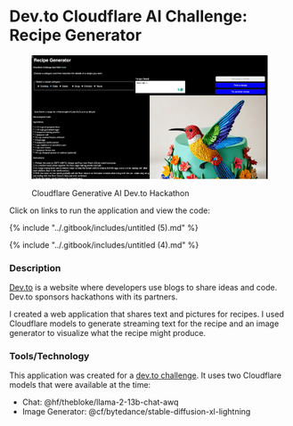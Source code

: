 # Dev.to Cloudflare AI Challenge: Recipe Generator

<figure><img src="../.gitbook/assets/hummingbird-cake.png" alt=""><figcaption><p>Cloudflare Generative AI Dev.to Hackathon</p></figcaption></figure>

Click on links to run the application and view the code:

{% include "../.gitbook/includes/untitled (5).md" %}

{% include "../.gitbook/includes/untitled (4).md" %}

### Description

[Dev.to](https://dev.to/) is a website where developers use blogs to share ideas and code.  Dev.to sponsors hackathons with its partners.

I created a web application that shares text and pictures for recipes. I used Cloudflare models to generate streaming text for the recipe and an image generator to visualize what the recipe might produce.

### Tools/Technology

This application was created for a [dev.to challenge](https://dev.to/challenges/cloudflare). It uses two Cloudflare models that were available at the time:&#x20;

* Chat: @hf/thebloke/llama-2-13b-chat-awq
* Image Generator: @cf/bytedance/stable-diffusion-xl-lightning
